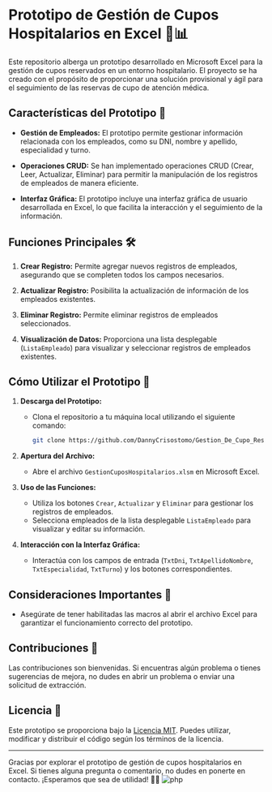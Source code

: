 # Prototipo de Gestión de Cupos Hospitalarios en Excel 🏥📊

Este repositorio alberga un prototipo desarrollado en Microsoft Excel para la gestión de cupos reservados en un entorno hospitalario. El proyecto se ha creado con el propósito de proporcionar una solución provisional y ágil para el seguimiento de las reservas de cupo de atención médica.

## Características del Prototipo 🚀

- **Gestión de Empleados:** El prototipo permite gestionar información relacionada con los empleados, como su DNI, nombre y apellido, especialidad y turno.

- **Operaciones CRUD:** Se han implementado operaciones CRUD (Crear, Leer, Actualizar, Eliminar) para permitir la manipulación de los registros de empleados de manera eficiente.

- **Interfaz Gráfica:** El prototipo incluye una interfaz gráfica de usuario desarrollada en Excel, lo que facilita la interacción y el seguimiento de la información.

## Funciones Principales 🛠️

1. **Crear Registro:** Permite agregar nuevos registros de empleados, asegurando que se completen todos los campos necesarios.

2. **Actualizar Registro:** Posibilita la actualización de información de los empleados existentes.

3. **Eliminar Registro:** Permite eliminar registros de empleados seleccionados.

4. **Visualización de Datos:** Proporciona una lista desplegable (`ListaEmpleado`) para visualizar y seleccionar registros de empleados existentes.

## Cómo Utilizar el Prototipo 📝

1. **Descarga del Prototipo:**
   - Clona el repositorio a tu máquina local utilizando el siguiente comando:
     ```bash
     git clone https://github.com/DannyCrisostomo/Gestion_De_Cupo_Reservados.git
     ```

2. **Apertura del Archivo:**
   - Abre el archivo `GestionCuposHospitalarios.xlsm` en Microsoft Excel.

3. **Uso de las Funciones:**
   - Utiliza los botones `Crear`, `Actualizar` y `Eliminar` para gestionar los registros de empleados.
   - Selecciona empleados de la lista desplegable `ListaEmpleado` para visualizar y editar su información.

4. **Interacción con la Interfaz Gráfica:**
   - Interactúa con los campos de entrada (`TxtDni`, `TxtApellidoNombre`, `TxtEspecialidad`, `TxtTurno`) y los botones correspondientes.

## Consideraciones Importantes 🚨

- Asegúrate de tener habilitadas las macros al abrir el archivo Excel para garantizar el funcionamiento correcto del prototipo.

## Contribuciones 🤝

Las contribuciones son bienvenidas. Si encuentras algún problema o tienes sugerencias de mejora, no dudes en abrir un problema o enviar una solicitud de extracción.

## Licencia 📄

Este prototipo se proporciona bajo la [Licencia MIT](LICENSE). Puedes utilizar, modificar y distribuir el código según los términos de la licencia.

---

Gracias por explorar el prototipo de gestión de cupos hospitalarios en Excel. Si tienes alguna pregunta o comentario, no dudes en ponerte en contacto. ¡Esperamos que sea de utilidad! 🏨✨
![php](https://github.com/DannyCrisostomo/Gestion_De_Cupo_Reservados/blob/main/Gesti%C3%B3n%20de%20Cupo%20Reservados%20para%20Hospital.png)
